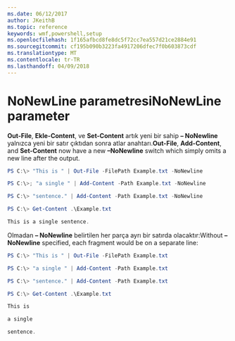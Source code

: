 ```yaml
---
ms.date: 06/12/2017
author: JKeithB
ms.topic: reference
keywords: wmf,powershell,setup
ms.openlocfilehash: 1f165afbcd8fe8dc5f72cc7ea557d21ce2884e91
ms.sourcegitcommit: cf195b090b3223fa4917206dfec7f0b603873cdf
ms.translationtype: MT
ms.contentlocale: tr-TR
ms.lasthandoff: 04/09/2018
---
```

# <a name="nonewline-parameter"></a><span data-ttu-id="97e1f-102">NoNewLine parametresi</span><span class="sxs-lookup"><span data-stu-id="97e1f-102">NoNewLine parameter</span></span>
<span data-ttu-id="97e1f-103">**Out-File**, **Ekle-Content**, ve **Set-Content** artık yeni bir sahip **– NoNewline** yalnızca yeni bir satır çıktıdan sonra atlar anahtarı.</span><span class="sxs-lookup"><span data-stu-id="97e1f-103">**Out-File**, **Add-Content**, and **Set-Content** now have a new **–NoNewline** switch which simply omits a new line after the output.</span></span>
```powershell
PS C:\> "This is " | Out-File -FilePath Example.txt -NoNewline

PS C:\>; "a single " | Add-Content -Path Example.txt -NoNewline

PS C:\> "sentence." | Add-Content -Path Example.txt -NoNewline

PS C:\> Get-Content .\Example.txt

This is a single sentence.
```
<span data-ttu-id="97e1f-104">Olmadan **– NoNewline** belirtilen her parça ayrı bir satırda olacaktır:</span><span class="sxs-lookup"><span data-stu-id="97e1f-104">Without **–NoNewline** specified, each fragment would be on a separate line:</span></span>
```powershell
PS C:\> "This is " | Out-File -FilePath Example.txt

PS C:\> "a single " | Add-Content -Path Example.txt

PS C:\> "sentence." | Add-Content -Path Example.txt

PS C:\> Get-Content .\Example.txt

This is

a single

sentence.
```